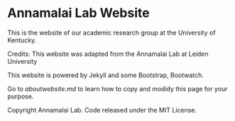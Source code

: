 # Annamalai Lab Website

This is the website of our academic research group at the University of Kentucky.

Credits: This website was adapted from the Annamalai Lab at Leiden University

This website is powered by Jekyll and some Bootstrap, Bootwatch.

Go to *aboutwebsite.md*  to learn how to copy and modidy this page for your purpose. 

Copyright Annamalai Lab. Code released under the MIT License.

